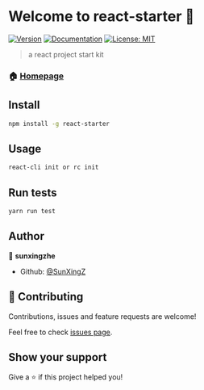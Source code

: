 # Welcome to react-starter 👋
[![Version](https://img.shields.io/npm/v/react-starter.svg)](https://www.npmjs.com/package/react-starter)
[![Documentation](https://img.shields.io/badge/documentation-yes-brightgreen.svg)](https://github.com/SunXingZ/react-starter/blob/master/README.md)
[![License: MIT](https://img.shields.io/badge/License-MIT-yellow.svg)](#)

> a react project start kit

### 🏠 [Homepage](https://github.com/SunXingZ/react-starter)

## Install

```sh
npm install -g react-starter
```

## Usage

```sh
react-cli init or rc init
```

## Run tests

```sh
yarn run test
```

## Author

👤 **sunxingzhe**

* Github: [@SunXingZ](https://github.com/SunXingZ)

## 🤝 Contributing

Contributions, issues and feature requests are welcome!

Feel free to check [issues page](https://github.com/SunXingZ/react-starter/issues). 

## Show your support

Give a ⭐️ if this project helped you!
